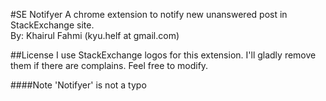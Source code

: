 #SE Notifyer
A chrome extension to notify new unanswered post in StackExchange site.<br />
By: Khairul Fahmi (kyu.helf at gmail.com)

##License
I use StackExchange logos for this extension.
I'll gladly remove them if there are complains.
Feel free to modify.

####Note
'Notifyer' is not a typo